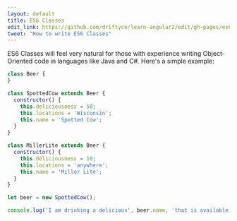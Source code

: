 ```yaml
---
layout: default
title: ES6 Classes
edit_link: https://github.com/driftyco/learn-angular2/edit/gh-pages/es6/classes/index.md
tweet: "How to write ES6 Classes"
---
```


ES6 Classes will feel very natural for those with experience writing Object-Oriented code in languages like Java and C#. Here's a simple example:

```javascript
class Beer {
}

class SpottedCow extends Beer {
  constructor() {
    this.deliciousness = 50;
    this.locations = 'Wisconsin';
    this.name = 'Spotted Cow';
  }
}

class MillerLite extends Beer {
  constructor() {
    this.deliciousness = 10;
    this.locations = 'anywhere';
    this.name = 'Miller Lite';
  }
}

let beer = new SpottedCow();

console.log('I am drinking a delicious', beer.name, 'that is available', beer.location);
```
